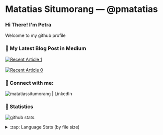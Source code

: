 # Matatias Situmorang &mdash; @pmatatias

### Hi There! I'm Petra
Welcome to my github profile


### 📝 My Latest Blog Post in Medium
<a target="_blank" href="https://github-readme-medium-recent-article.vercel.app/medium/@pmatatias/1"><img src="https://github-readme-medium-recent-article.vercel.app/medium/@pmatatias/1" alt="Recent Article 1"></a>
<br></br>
<a target="_blank" href="https://github-readme-medium-recent-article.vercel.app/medium/@pmatatias/0"><img src="https://github-readme-medium-recent-article.vercel.app/medium/@pmatatias/0" alt="Recent Article 0"></a>

<!--  _(Generated by [Medium's Recent Article](https://github.com/bxcodec/github-readme-medium-recent-article))_ -->


### 📮 Connect with me:

&ensp; [<img align="left" alt="matatiassitumorang | LinkedIn"  src="https://img.shields.io/badge/LinkedIn-0077B5?style=for-the-badge&logo=linkedin&logoColor=white" />][linkedin]


### 🌱 Statistics

![github stats](https://github-readme-stats.vercel.app/api?username=pmatatias&show_icons=true&count_private=true)

<details>
  <summary>:zap: Language Stats (by file size) </summary>
  </br>
  <img align="left" alt="pmatatias's Language Stats" src="https://github-readme-stats.vercel.app/api/top-langs/?username=pmatatias&langs_count=6&layout=compact" />
</details>


[linkedin]: https://www.linkedin.com/in/matatiassitumorang/
<!--
**pmatatias/pmatatias** is a ✨ _special_ ✨ repository because its `README.md` (this file) appears on your GitHub profile.

Here are some ideas to get you started:

- 🔭 I’m currently working on ...
- 🌱 I’m currently learning ...
- 👯 I’m looking to collaborate on ...
- 🤔 I’m looking for help with ...
- 💬 Ask me about ...
- 📫 How to reach me: ...
- 😄 Pronouns: ...
- ⚡ Fun fact: ...
-->
